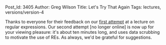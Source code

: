Post_Id: 3405
Author: Greg Wilson
Title: Let's Try That Again
Tags: lectures, versions/version-4

<p>Thanks to everyone for their feedback on our <a href="|filename|2010-06-16-is-live-coding-worth-it.md">first attempt</a> at a lecture on regular expressions.  Our second attempt [no longer online] is now up for your viewing pleasure: it's about ten minutes long, and uses data scrubbing to motivate the use of REs.  As always, we'd be grateful for suggestions.</p>
